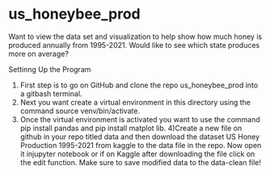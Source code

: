 # us_honeybee_prod
Want to view the data set and visualization to help show how much honey is produced annually from 1995-2021.  Would like to see which state produces more on average? 

Settinng Up the Program

1) First step is to go on GitHub  and clone the repo us_honeybee_prod into a gitbash terminal.
2) Next you want create a virtual environment in this directory using the command source venv/bin/activate.
3) Once the virtual environment is activated you want to use the command pip install pandas and pip install matplot lib.
4)Create a new file on github in your repo titled data and then download the dataset US Honey Production 1995-2021 from kaggle to the data file in the repo. Now open it injupyter notebook or if on Kaggle after downloading the file click on the edit function. 
Make sure to save modified data to the data-clean file!


